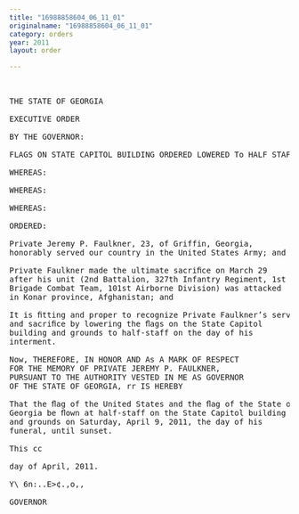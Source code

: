 ```yaml
---
title: "16988858604_06_11_01"
originalname: "16988858604_06_11_01"
category: orders
year: 2011
layout: order

---
```

<pre>
 

THE STATE OF GEORGIA

EXECUTIVE ORDER

BY THE GOVERNOR:

FLAGS ON STATE CAPITOL BUILDING ORDERED LOWERED To HALF STAFF

WHEREAS:

WHEREAS:

WHEREAS:

ORDERED:

Private Jeremy P. Faulkner, 23, of Griffin, Georgia,
honorably served our country in the United States Army; and

Private Faulkner made the ultimate sacriﬁce on March 29
after his unit (2nd Battalion, 327th Infantry Regiment, 1st
Brigade Combat Team, 101st Airborne Division) was attacked
in Konar province, Afghanistan; and

It is ﬁtting and proper to recognize Private Faulkner’s service
and sacriﬁce by lowering the ﬂags on the State Capitol
building and grounds to half-staff on the day of his
interment.

Now, THEREFORE, IN HONOR AND As A MARK OF RESPECT
FOR THE MEMORY OF PRIVATE JEREMY P. FAULKNER,
PURSUANT TO THE AUTHORITY VESTED IN ME AS GOVERNOR
OF THE STATE OF GEORGIA, rr IS HEREBY

That the ﬂag of the United States and the ﬂag of the State of
Georgia be ﬂown at half-staff on the State Capitol building
and grounds on Saturday, April 9, 2011, the day of his
funeral, until sunset.

This cc

day of April, 2011.

Y\ 6n:..E>¢.,o,,

GOVERNOR

</pre>
